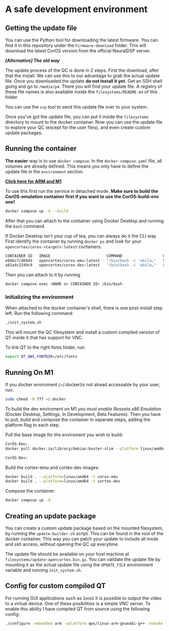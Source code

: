 # A safe development environment

## Getting the update file

You can use the Python tool for downloading the latest firmware. You can find it in this repository under the `Firmware-download` folder. This will download the latest CorOS version from the official NeuralDSP server.

**_[Alternative] The old way_**

The update process of the QC is done in 2 steps. First the download, after that the install. We can use this to our advantage to grab the actual update file. Once you downloaded the update **do not install it yet.** Get an SSH shell going and go to `/media/p4`. There you will find your update file. A registry of these file names is also available inside the `filesystems/README.md` of this folder.

You can use the `scp` tool to send this update file over to your system.

Once you've got the update file, you can put it inside the `filesystems` directory to mount to the docker container. Now you can use the update file to explore your QC (except for the user files), and even create custom update packages.

## Running the container

**The easier** way is to use `docker compose`. In the `docker-compose.yaml` file, all volumes are already defined. This means you only have to define the update file in the `environment` section.

**[Click here for ARM and M1](#running-on-m1)**

To use this first run the service in detached mode. **Make sure to build the CorOS-emulation container first if you want to use the CorOS-build-env one!**

```bash
docker compose up -d --build
```

After that you can attach to the container using Docker Desktop and running the `bash` command.

If Docker Desktop isn't your cup of tea, you can always do it the CLI way. First identify the container by running `docker ps` and look for your `opencortex/coros-<target>:latest` containers.

```bash
CONTAINER ID   IMAGE                         COMMAND                  CREATED          STATUS          PORTS     NAMES
e94bc7cd6045   opencortex/coros-emu:latest   "/bin/bash -c 'while…"   5 minutes ago    Up 5 minutes              coros-emulation-coros-emu-1
a81a4c3249c9   opencortex/coros-dev:latest   "/bin/bash -c 'while…"   41 minutes ago   Up 41 minutes             coros-build-env-coros-dev-1
```

Then you can attach to it by running

```bash
docker compose exec <NAME or CONTAINER ID> /bin/bash
```

### Initializing the environment

When attached to the docker container's shell, there is one post-install step left. Run the following command:

```bash
./init_system.sh
```

This will mount the QC filesystem and install a custom compiled version of QT inside it that has support for VNC.

To link QT to the right fonts folder, run:

```bash
export QT_QWS_FONTDIR=/etc/fonts
```

## Running On M1

If you docker enviroment (~/.docker)is not alread accessable by your user, run:

```bash
sudo chmod -R 777 ~/.docker
```

To build the dev enviroment on M1 _you must enable Rosseta x86 Emulation_ (Docker Desktop, Settings, In Development, Beta Features).
Then you have to pull, build and compose the container in seperate steps, adding the platform flag to each step.

Pull the base image for the enviroment you wish to build:

```bash
CorOS-Emu:
docker pull docker.io/library/debian:buster-slim --platform linux/amd64

CorOS-Dev:

```

Build the cortex-emu and cortex-dev images:

```bash
docker build . --platform=linux/amd64 -t coros-emu
docker build . --platform=linux/amd64 -t cortex-dev
```

Compose the container:

```bash
docker compose up -d
```

## Creating an update package

You can create a custom update package based on the mounted filesystem, by running the `update-builder.sh` script. This can be found in the root of the docker container. This way you can patch your update to include all mods and ssh access, without opening the QC up everytime.

The update file should be available on your host machine at `filesystems/update-opencortex.bin.gz`. You can validate the update file by mounting it as the actual update file using the `UPDATE_FILE` environment variable and running `init_system.sh`.

## Config for custom compiled QT

For running GUI applications such as `ZenUI` it is possible to output the video to a virtual device. One of these posibilities is a simple VNC server. To enable this ability I have compiled QT from source using the following config:

```bash
./configure -embedded arm -xplatform qws/linux-arm-gnueabi-g++ -nomake examples -nomake demos -opensource -qt-libtiff -qt-zlib -qt-libpng -qt-libmng -qt-libjpeg -optimized-qmake -qt-freetype -qt-gfx-vnc -no-webkit -no-javascript-jit -optimized-qmake -no-cups && make
```
